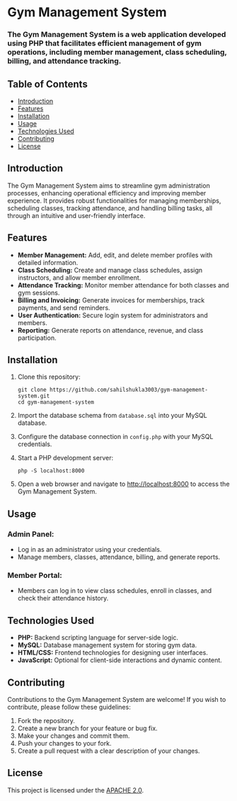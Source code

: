 
# Gym Management System

### The Gym Management System is a web application developed using PHP that facilitates efficient management of gym operations, including member management, class scheduling, billing, and attendance tracking.

## Table of Contents

- [Introduction](#introduction)
- [Features](#features)
- [Installation](#installation)
- [Usage](#usage)
- [Technologies Used](#technologies-used)
- [Contributing](#contributing)
- [License](#license)

## Introduction

The Gym Management System aims to streamline gym administration processes, enhancing operational efficiency and improving member experience. It provides robust functionalities for managing memberships, scheduling classes, tracking attendance, and handling billing tasks, all through an intuitive and user-friendly interface.

## Features

- **Member Management:** Add, edit, and delete member profiles with detailed information.
- **Class Scheduling:** Create and manage class schedules, assign instructors, and allow member enrollment.
- **Attendance Tracking:** Monitor member attendance for both classes and gym sessions.
- **Billing and Invoicing:** Generate invoices for memberships, track payments, and send reminders.
- **User Authentication:** Secure login system for administrators and members.
- **Reporting:** Generate reports on attendance, revenue, and class participation.

## Installation

1. Clone this repository:

   ```shell
   git clone https://github.com/sahilshukla3003/gym-management-system.git
   cd gym-management-system
   ```

2. Import the database schema from `database.sql` into your MySQL database.

3. Configure the database connection in `config.php` with your MySQL credentials.

4. Start a PHP development server:

   ```shell
   php -S localhost:8000
   ```

5. Open a web browser and navigate to [http://localhost:8000](http://localhost:8000) to access the Gym Management System.

## Usage

### Admin Panel:

- Log in as an administrator using your credentials.
- Manage members, classes, attendance, billing, and generate reports.

### Member Portal:

- Members can log in to view class schedules, enroll in classes, and check their attendance history.

## Technologies Used

- **PHP:** Backend scripting language for server-side logic.
- **MySQL:** Database management system for storing gym data.
- **HTML/CSS:** Frontend technologies for designing user interfaces.
- **JavaScript:** Optional for client-side interactions and dynamic content.

## Contributing

Contributions to the Gym Management System are welcome! If you wish to contribute, please follow these guidelines:

1. Fork the repository.
2. Create a new branch for your feature or bug fix.
3. Make your changes and commit them.
4. Push your changes to your fork.
5. Create a pull request with a clear description of your changes.

## License

This project is licensed under the [APACHE 2.0](LICENSE).

